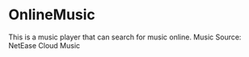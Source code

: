 # OnlineMusic
This is a music player that can search for music online.
Music Source: NetEase Cloud Music
